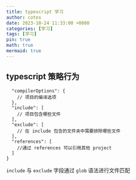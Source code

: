 ```yaml
---
title: typescript 学习
author: cotes
date: 2023-10-24 11:33:00 +0800
categories: [学习]
tags: [学习]
pin: true
math: true
mermaid: true
---
```


## typescript 策略行为

```{
  "compilerOptions": {
    // 项目的编译选项
  },
  "include": [
    // 项目包含哪些文件
  ],
  "exclude": [
    // 在 include 包含的文件夹中需要排除哪些文件
  ],
  "references": [
    //通过 references 可以引用其他 project
  ]
}
```

`include` 与 `exclude` 字段通过 `glob` 语法进行文件匹配

